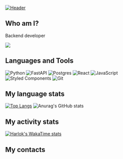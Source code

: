 [![Header](https://github.com/xddprog/xddprog/blob/main/mylivewallpapers.com-Demon-Slayer-Kimetsu-No-Yaiba-Snowfall.gif)](https://vk.com/magabreik)


## Who am I?
Backend developer

![](https://komarev.com/ghpvc/?username=xddprog&color=ff69b4)

## Languages and Tools
![Python](https://img.shields.io/badge/python-3670A0?style=for-the-badge&logo=python&logoColor=ffdd54)
![FastAPI](https://img.shields.io/badge/FastAPI-005571?style=for-the-badge&logo=fastapi)
![Postgres](https://img.shields.io/badge/postgres-%23316192.svg?style=for-the-badge&logo=postgresql&logoColor=white)
![React](https://img.shields.io/badge/react-%2320232a.svg?style=for-the-badge&logo=react&logoColor=%2361DAFB)
![JavaScript](https://img.shields.io/badge/javascript-%23323330.svg?style=for-the-badge&logo=javascript&logoColor=%23F7DF1E)
![Styled Components](https://img.shields.io/badge/styled--components-DB7093?style=for-the-badge&logo=styled-components&logoColor=white)
![Git](https://img.shields.io/badge/git-%23F05033.svg?style=for-the-badge&logo=git&logoColor=white)

## My language stats
[![Top Langs](https://github-readme-stats.vercel.app/api/top-langs/?username=xddprog&theme=tokyonight&count_private=true&layout=donut)](https://github.com/anuraghazra/github-readme-stats)
![Anurag's GitHub stats](https://github-readme-stats.vercel.app/api?username=xddprog&show_icons=true&theme=tokyonight) 

## My activity stats
[![Harlok's WakaTime stats](https://github-readme-stats.vercel.app/api/wakatime?username=magoxdd&show_icons=true&theme=tokyonight&count_private=true&layout=compact)](https://github.com/anuraghazra/github-readme-stats)
## My contacts

